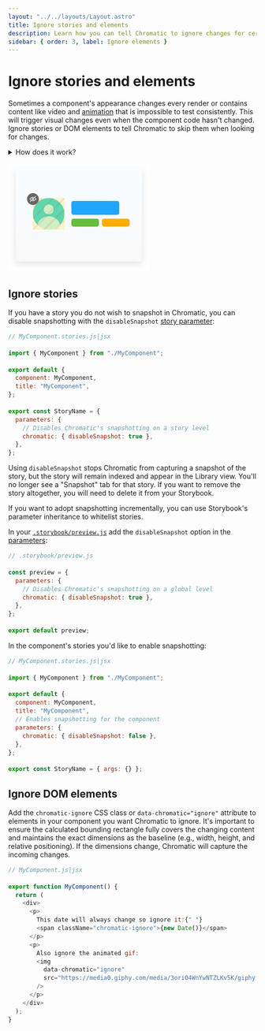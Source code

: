 ```yaml
---
layout: "../../layouts/Layout.astro"
title: Ignore stories and elements
description: Learn how you can tell Chromatic to ignore changes for certain elements
sidebar: { order: 3, label: Ignore elements }
---
```


# Ignore stories and elements

Sometimes a component's appearance changes every render or contains content like video and [animation](/docs/animations) that is impossible to test consistently. This will trigger visual changes even when the component code hasn't changed. Ignore stories or DOM elements to tell Chromatic to skip them when looking for changes.

<details>
<summary>How does it work?</summary>

Chromatic uses the rendered visual output at the pixel level to determine whether components' have changed.
It's important to ensure the calculated bounding rectangle fully covers the changing content and maintains the exact dimensions as the baseline (e.g., width, height, and relative positioning). Setting the `.chromatic-ignore` class or `[data-chromatic="ignore"]` attribute instructs the diffing algorithm to ignore the
pixels within the bounding rectangle of ignored elements.

</details>

![Ignore elements](../../images/ignore.jpg)

## Ignore stories

If you have a story you do not wish to snapshot in Chromatic, you can disable snapshotting with the
`disableSnapshot` [story parameter](https://storybook.js.org/docs/react/writing-stories/parameters#story-parameters):

```js
// MyComponent.stories.js|jsx

import { MyComponent } from "./MyComponent";

export default {
  component: MyComponent,
  title: "MyComponent",
};

export const StoryName = {
  parameters: {
    // Disables Chromatic's snapshotting on a story level
    chromatic: { disableSnapshot: true },
  },
};
```

<div class="aside">

Using `disableSnapshot` stops Chromatic from capturing a snapshot of the story, but the story will remain indexed and appear in the Library view. You'll no longer see a "Snapshot" tab for that story. If you want to remove the story altogether, you will need to delete it from your Storybook.

</div>

If you want to adopt snapshotting incrementally, you can use Storybook's parameter inheritance to whitelist stories.

In your [`.storybook/preview.js`](https://storybook.js.org/docs/react/configure/overview#configure-story-rendering) add the `disableSnapshot` option in the [parameters](https://storybook.js.org/docs/react/writing-stories/parameters#global-parameters):

```js
// .storybook/preview.js

const preview = {
  parameters: {
    // Disables Chromatic's snapshotting on a global level
    chromatic: { disableSnapshot: true },
  },
};

export default preview;
```

In the component's stories you'd like to enable snapshotting:

```js
// MyComponent.stories.js|jsx

import { MyComponent } from "./MyComponent";

export default {
  component: MyComponent,
  title: "MyComponent",
  // Enables snapshotting for the component
  parameters: {
    chromatic: { disableSnapshot: false },
  },
};

export const StoryName = { args: {} };
```

## Ignore DOM elements

Add the `chromatic-ignore` CSS class or `data-chromatic="ignore"` attribute to elements in your component you want
Chromatic to ignore. It's important to ensure the calculated bounding rectangle fully covers the changing content and maintains the exact dimensions as the baseline (e.g., width, height, and relative positioning). If the dimensions change, Chromatic will capture the incoming changes.

```js
// MyComponent.js|jsx

export function MyComponent() {
  return (
    <div>
      <p>
        This date will always change so ignore it:{" "}
        <span className="chromatic-ignore">{new Date()}</span>
      </p>
      <p>
        Also ignore the animated gif:
        <img
          data-chromatic="ignore"
          src="https://media0.giphy.com/media/3oriO4WnYwNTZLKv5K/giphy.gif"
        />
      </p>
    </div>
  );
}
```
